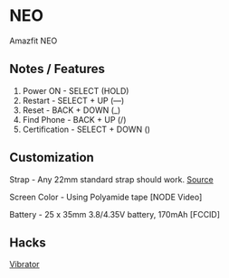# NEO
Amazfit NEO

## Notes / Features
1. Power ON - SELECT (HOLD)
2. Restart - SELECT + UP (―)
3. Reset - BACK + DOWN (_)
4. Find Phone - BACK + UP (/)
5. Certification - SELECT + DOWN (\)

## Customization
Strap - Any 22mm standard strap should work. [Source](https://www.reddit.com/r/amazfit/comments/k3dpha/changed_the_strap_up_on_my_neo/)

Screen Color - Using Polyamide tape [NODE Video]

Battery - 25 x 35mm 3.8/4.35V battery, 170mAh [FCCID]

## Hacks
[Vibrator](https://www.reddit.com/r/amazfit/comments/l7ce15/i_just_modded_my_amazfit_neo_to_have_a_vibration/)
